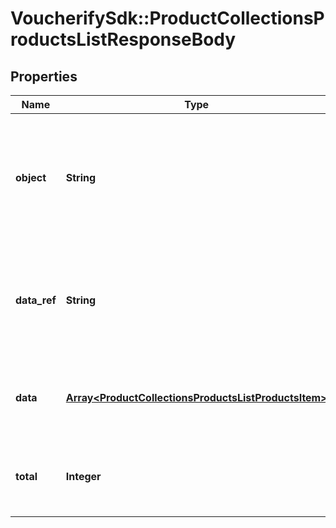 # VoucherifySdk::ProductCollectionsProductsListResponseBody

## Properties

| Name | Type | Description | Notes |
| ---- | ---- | ----------- | ----- |
| **object** | **String** | The type of object represented by JSON. This object stores information about products and SKUs. | [default to &#39;list&#39;] |
| **data_ref** | **String** | Identifies the name of the JSON property that contains the array of products and SKUs. | [default to &#39;data&#39;] |
| **data** | [**Array&lt;ProductCollectionsProductsListProductsItem&gt;**](ProductCollectionsProductsListProductsItem.md) | A dictionary that contains an array of products and SKUs. |  |
| **total** | **Integer** | Total number of products &amp; SKUs in the product collection. |  |

